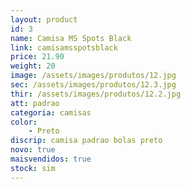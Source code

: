 ```yaml
---
layout: product
id: 3
name: Camisa MS Spots Black
link: camisamsspotsblack
price: 21.90
weight: 20
image: /assets/images/produtos/12.jpg
sec: /assets/images/produtos/12.3.jpg
thir: /assets/images/produtos/12.2.jpg
att: padrao
categoria: camisas
color:
    - Preto
discrip: camisa padrao bolas preto
novo: true
maisvendidos: true
stock: sim
---
```

